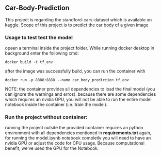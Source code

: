 ## Car-Body-Prediction

This project is regarding the standford-cars-dataset which is available on kaggle.
Scope of this project is to predict the car body of a given image

### Usage to test test the model 

opeen a terminal inside the project folder. While running docker desktop in background enter the following cmd: 

```docker build -t tf_env```

after the image was successfully build, you can run the container with 

```docker run -p 8888:8888 --name car_body_prediction tf_env```

NOTE: the container provides all dependencies to load the final model (you can ignore the warnings and erros). 
      because there are some dependencies which requires an nvidia GPU, you will not be able to run the entire model notebook inside the container (i.e. train the model). 

### Run the project without container: 
running the project outsite the provided container requires an python environment with all dependencies mentioned in **requirements.txt**
again, for running the model.ipynb notebook completly you will need to have an nvidia GPU or adjust the code for CPU usage. 
Because computational benefit, we've used the GPU for the Notebook. 

